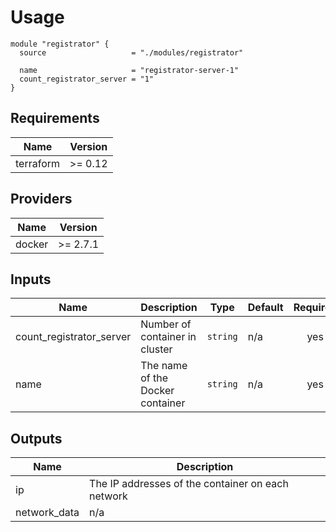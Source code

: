 # Usage

```hcl
module "registrator" {
  source                   = "./modules/registrator"

  name                     = "registrator-server-1"
  count_registrator_server = "1"
}
```

## Requirements

| Name | Version |
|------|---------|
| terraform | >= 0.12 |

## Providers

| Name | Version |
|------|---------|
| docker | >= 2.7.1 |

## Inputs

| Name | Description | Type | Default | Required |
|------|-------------|------|---------|:--------:|
| count\_registrator\_server | Number of container in cluster | `string` | n/a | yes |
| name | The name of the Docker container | `string` | n/a | yes |

## Outputs

| Name | Description |
|------|-------------|
| ip | The IP addresses of the container on each network |
| network\_data | n/a |
